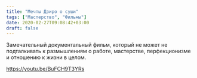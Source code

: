 ```yaml
---
title: "Мечты Дзиро о суши"
tags: ["Мастерство", "Фильмы"]
date: 2020-02-27T09:08:42+03:00
draft: false
---
```


Замечательный документальный фильм, который не может не подталкивать к размышлениям о работе, мастерстве, перфекционизме и отношению к жизни в целом.

https://youtu.be/BuFCH9T3YRs
